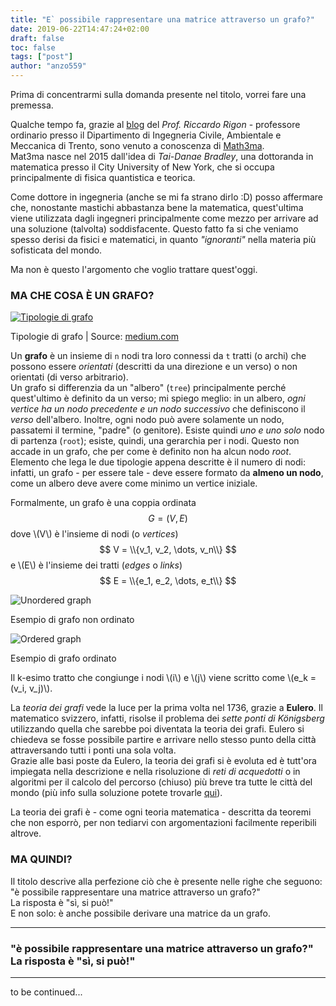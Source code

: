 ```yaml
---
title: "E` possibile rappresentare una matrice attraverso un grafo?"
date: 2019-06-22T14:47:24+02:00
draft: false
toc: false
tags: ["post"]
author: "anzo559"
---
```


<script type="text/x-mathjax-config">
MathJax.Hub.Config({
  tex2jax: {inlineMath: [['$','$'], ['\\(','\\)']]}
});
</script>
<script type="text/javascript" async src="path-to-mathjax/MathJax.js?config=TeX-AMS_CHTML"></script>

<!--<head>
  <link rel='stylesheet' href='/css/style.css'/>
</head>-->


Prima di concentrarmi sulla domanda presente nel titolo, vorrei fare una premessa. 

Qualche tempo fa, grazie al [blog](https://abouthydrology.blogspot.com) del _Prof. Riccardo Rigon_ - professore ordinario presso il Dipartimento di Ingegneria Civile, Ambientale e Meccanica di Trento, sono venuto a conoscenza di [Math3ma](https://math3ma.com).  
Mat3ma nasce nel 2015 dall'idea di _Tai-Danae Bradley_, una dottoranda in matematica presso il City University of New York, che si occupa principalmente di fisica quantistica e teorica.

Come dottore in ingegneria (anche se mi fa strano dirlo :D) posso affermare che, nonostante mastichi abbastanza bene la matematica, quest'ultima viene utilizzata dagli ingegneri principalmente come mezzo per arrivare ad una soluzione (talvolta) soddisfacente. Questo fatto fa si che veniamo spesso derisi da fisici e matematici, in quanto _"ignoranti"_ nella materia più sofisticata del mondo.
<!--  
Come se non bastasse, con l'avvento del nuovo ordinamento gli studenti sono costretti ad una `corsa contro il tempo e contro i crediti` che spesso porta gli insegnanti a trascurare - o non approfondire - dettagli significativi.  
Secondo la mia opinione, quanto descritto è quello che succede durante i corsi di _analisi matematica_ ad Ingegneria. Non dico che la colpa sia da attribuire solamente al sistema universitario, anzi, sono convinto che molti studenti __non vogliano__ affatto studiare argomenti complessi come quelli matematici.
-->

Ma non è questo l'argomento che voglio trattare quest'oggi.  

 <h3 style="text-transform:uppercase">
Ma che cosa è un grafo?
 </h3>

 [![Tipologie di grafo](/images/graph_type.jpeg)](https://medium.com/basecs/a-gentle-introduction-to-graph-theory-77969829ead8)
 <p class='caption'>Tipologie di grafo | Source: <a href="http://medium.com", target = "_blank">medium.com</a></p>

 Un __grafo__ è un insieme di `n` nodi tra loro connessi da `t` tratti (o archi) che possono essere _orientati_ (descritti da una direzione e un verso) o non orientati (di verso arbitrario).  
 Un grafo si differenzia da un "albero" (`tree`) principalmente perché quest'ultimo è definito da un verso; mi spiego meglio: in un albero, *ogni vertice ha un nodo precedente e un nodo successivo* che definiscono il *verso* dell'albero. Inoltre, ogni nodo può avere solamente un nodo, passatemi il termine, "padre" (o genitore). Esiste quindi *uno e uno solo* nodo di partenza (`root`); esiste, quindi, una gerarchia per i nodi. Questo non accade in un grafo, che per come è definito non ha alcun nodo _root_.  
 Elemento che lega le due tipologie appena descritte è il numero di nodi: infatti, un grafo - per essere tale - deve essere formato da **almeno un nodo**, come un albero deve avere come minimo un vertice iniziale.

 Formalmente, un grafo è una coppia ordinata 
 $$
    G = (V, E)
 $$
 dove \\(V\\) è l'insieme di nodi (o _vertices_)
$$ 
    V = \\{v_1, v_2, \dots, v_n\\}
$$
 e \\(E\\) è l'insieme dei tratti (_edges_ o _links_)
 $$
E = \\{e_1, e_2, \dots, e_t\\}
 $$

![Unordered graph](/images/unordered-graph.jpg)
<p class='caption'>Esempio di grafo non ordinato</p>

![Ordered graph](/images/ordered-graph.jpg)
<p class='caption'>Esempio di grafo ordinato</p>

Il k-esimo tratto che congiunge i nodi \\(i\\) e \\(j\\) viene scritto come \\(e_k = (v_i, v_j)\\).

La _teoria dei grafi_ vede la luce per la prima volta nel 1736, grazie a __Eulero__. Il matematico svizzero, infatti, risolse il problema dei _sette ponti di Königsberg_ utilizzando quella che sarebbe poi diventata la teoria dei grafi. Eulero si chiedeva se fosse possibile partire e arrivare nello stesso punto della città attraversando tutti i ponti una sola volta.  
Grazie alle basi poste da Eulero, la teoria dei grafi si è evoluta ed è tutt'ora impiegata nella descrizione e nella risoluzione di _reti di acquedotti_ o in algoritmi per il calcolo del percorso (chiuso) più breve tra tutte le città del mondo (più info sulla soluzione potete trovarle [qui](http://www.math.uwaterloo.ca/tsp/world/)).

La teoria dei grafi è - come ogni teoria matematica - descritta da teoremi che non esporrò, per non tediarvi con argomentazioni facilmente reperibili altrove.

<h3 style="text-transform:uppercase">Ma quindi?</h3>

Il titolo descrive alla perfezione ciò che è presente nelle righe che seguono: "è possibile rappresentare una matrice attraverso un grafo?"  
La risposta è "sì, si può!"  
E non solo: è anche possibile derivare una matrice da un grafo.

----------

<div class='spy'>
<h3>
 "è possibile rappresentare una matrice attraverso un grafo?" <br/>
La risposta è "sì, si può!"</h3>
</div>

-----------
to be continued...